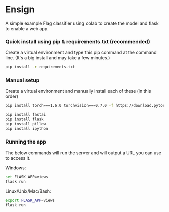 # Ensign

A simple example Flag classifier using colab to create the model and flask to enable a web app.

### Quick install using pip & requirements.txt (recommended)
Create a virtual environment and type this pip command at the command line. (It's a big install and may take a few minutes.)
```bash
pip install -r requirements.txt
```


### Manual setup
Create a virtual environment and manually install each of these (in this order)
```bash
pip install torch===1.6.0 torchvision===0.7.0 -f https://download.pytorch.org/whl/torch_stable.html

pip install fastai
pip install flask
pip install pillow
pip install ipython
```


### Running the app
The below commands will run the server and will output a URL you can use to access it.

Windows:
```bash
set FLASK_APP=views
flask run
```

Linux/Unix/Mac/Bash:
```bash
export FLASK_APP=views
flask run
```
